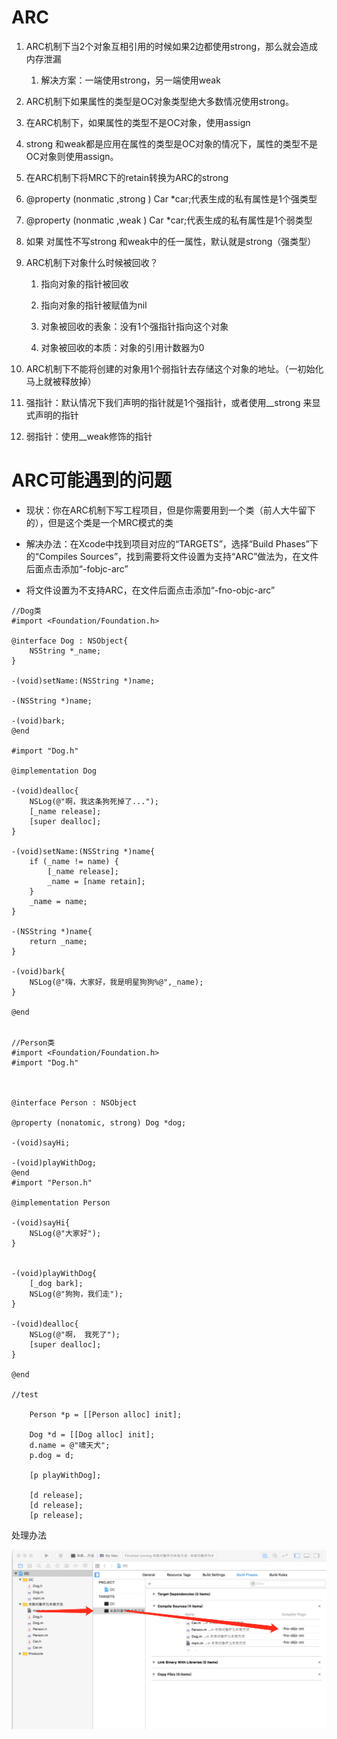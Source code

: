 # ARC

1. ARC机制下当2个对象互相引用的时候如果2边都使用strong，那么就会造成内存泄漏  
   1. 解决方案：一端使用strong，另一端使用weak

2. ARC机制下如果属性的类型是OC对象类型绝大多数情况使用strong。

3. 在ARC机制下，如果属性的类型不是OC对象，使用assign

4. strong 和weak都是应用在属性的类型是OC对象的情况下，属性的类型不是OC对象则使用assign。

5. 在ARC机制下将MRC下的retain转换为ARC的strong

6. @property \(nonmatic ,strong \) Car \*car;代表生成的私有属性是1个强类型

7. @property \(nonmatic ,weak \) Car \*car;代表生成的私有属性是1个弱类型

8. 如果 对属性不写strong 和weak中的任一属性，默认就是strong（强类型）

9. ARC机制下对象什么时候被回收？

   1. 指向对象的指针被回收

   2. 指向对象的指针被赋值为nil

   3. 对象被回收的表象：没有1个强指针指向这个对象

   4. 对象被回收的本质：对象的引用计数器为0

10. ARC机制下不能将创建的对象用1个弱指针去存储这个对象的地址。（一初始化马上就被释放掉）

11. 强指针：默认情况下我们声明的指针就是1个强指针，或者使用\_\_strong 来显式声明的指针

12. 弱指针：使用\_\_weak修饰的指针

# ARC可能遇到的问题

* 现状：你在ARC机制下写工程项目，但是你需要用到一个类（前人大牛留下的），但是这个类是一个MRC模式的类

* 解决办法：在Xcode中找到项目对应的“TARGETS”，选择“Build Phases”下的“Compiles Sources”，找到需要将文件设置为支持“ARC”做法为，在文件后面点击添加“-fobjc-arc”

* 将文件设置为不支持ARC，在文件后面点击添加“-fno-objc-arc”

```
//Dog类
#import <Foundation/Foundation.h>

@interface Dog : NSObject{
    NSString *_name;
}

-(void)setName:(NSString *)name;

-(NSString *)name;

-(void)bark;
@end

#import "Dog.h"

@implementation Dog

-(void)dealloc{
    NSLog(@"啊，我这条狗死掉了...");
    [_name release];
    [super dealloc];
}

-(void)setName:(NSString *)name{
    if (_name != name) {
        [_name release];
        _name = [name retain];
    }
    _name = name;
}

-(NSString *)name{
    return _name;
}

-(void)bark{
    NSLog(@"嗨，大家好，我是明星狗狗%@",_name);
}

@end


//Person类
#import <Foundation/Foundation.h>
#import "Dog.h"



@interface Person : NSObject

@property (nonatomic, strong) Dog *dog;

-(void)sayHi;

-(void)playWithDog;
@end
#import "Person.h"

@implementation Person

-(void)sayHi{
    NSLog(@"大家好");
}


-(void)playWithDog{
    [_dog bark];
    NSLog(@"狗狗，我们走");
}

-(void)dealloc{
    NSLog(@"啊， 我死了");
    [super dealloc];
}

@end

//test

    Person *p = [[Person alloc] init];

    Dog *d = [[Dog alloc] init];
    d.name = @"啸天犬";
    p.dog = d;

    [p playWithDog];

    [d release];
    [d release];
    [p release];
```

处理办法

![](/assets/87DE3599-15E4-4EB0-AA84-35559E41AB7B.png)

